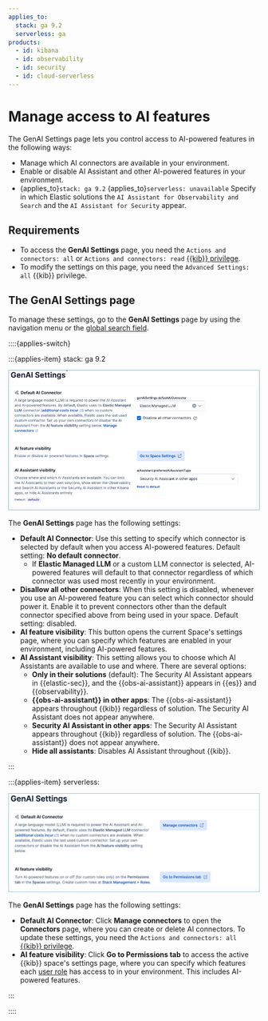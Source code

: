 ```yaml
---
applies_to:
  stack: ga 9.2
  serverless: ga
products:
  - id: kibana
  - id: observability
  - id: security
  - id: cloud-serverless
---
```


# Manage access to AI features

The GenAI Settings page lets you control access to AI-powered features in the following ways:

- Manage which AI connectors are available in your environment. 
- Enable or disable AI Assistant and other AI-powered features in your environment.
- {applies_to}`stack: ga 9.2` {applies_to}`serverless: unavailable` Specify in which Elastic solutions the `AI Assistant for Observability and Search` and the `AI Assistant for Security` appear.

## Requirements

- To access the **GenAI Settings** page, you need the `Actions and connectors: all` or `Actions and connectors: read` [{{kib}} privilege](/deploy-manage/users-roles/cluster-or-deployment-auth/kibana-privileges.md).
- To modify the settings on this page, you need the `Advanced Settings: all` {{kib}} privilege.

## The GenAI Settings page

To manage these settings, go to the **GenAI Settings** page by using the navigation menu or the [global search field](/explore-analyze/find-and-organize/find-apps-and-objects.md).

::::{applies-switch}

:::{applies-item} stack: ga 9.2

![GenAI Settings page for Stack](/explore-analyze/images/ai-assistant-settings-page.png "")


The **GenAI Settings** page has the following settings:

- **Default AI Connector**: Use this setting to specify which connector is selected by default when you access AI-powered features. Default setting: **No default connector**.
  - If **Elastic Managed LLM** or a custom LLM connector is selected, AI-powered features will default to that connector regardless of which connector was used most recently in your environment. 
- **Disallow all other connectors**: When this setting is disabled, whenever you use an AI-powered feature you can select which connector should power it. Enable it to prevent connectors other than the default connector specified above from being used in your space. Default setting: disabled.
- **AI feature visibility**: This button opens the current Space's settings page, where you can specify which features are enabled in your environment, including AI-powered features. 
- **AI Assistant visibility**: This setting allows you to choose which AI Assistants are available to use and where. There are several options:
  - **Only in their solutions** (default): The Security AI Assistant appears in {{elastic-sec}}, and the {{obs-ai-assistant}} appears in {{es}} and {{observability}}.
  - **{{obs-ai-assistant}} in other apps**: The {{obs-ai-assistant}} appears throughout {{kib}} regardless of solution. The Security AI Assistant does not appear anywhere.
  - **Security AI Assistant in other apps**: The Security AI Assistant appears throughout {{kib}} regardless of solution. The {{obs-ai-assistant}} does not appear anywhere.
  - **Hide all assistants**: Disables AI Assistant throughout {{kib}}.

:::

:::{applies-item} serverless:

![GenAI Settings page for Serverless](/explore-analyze/images/ai-assistant-settings-page-serverless.png "")

The **GenAI Settings** page has the following settings:

- **Default AI Connector**: Click **Manage connectors** to open the **Connectors** page, where you can create or delete AI connectors. To update these settings, you need the `Actions and connectors: all` [{{kib}} privilege](/deploy-manage/users-roles/cluster-or-deployment-auth/kibana-privileges.md).
- **AI feature visibility**: Click **Go to Permissions tab** to access the active {{kib}} space's settings page, where you can specify which features each [user role](/deploy-manage/users-roles/cluster-or-deployment-auth/kibana-privileges.md) has access to in your environment. This includes AI-powered features. 

:::

::::


